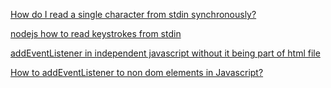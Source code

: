 [How do I read a single character from stdin synchronously?](https://stackoverflow.com/questions/20185548/how-do-i-read-a-single-character-from-stdin-synchronously)

[nodejs how to read keystrokes from stdin](https://stackoverflow.com/questions/5006821/nodejs-how-to-read-keystrokes-from-stdin?noredirect=1&lq=1)

[addEventListener in independent javascript without it being part of html file](https://stackoverflow.com/questions/67849059/addeventlistener-in-independent-javascript-without-it-being-part-of-html-file?noredirect=1&lq=1)

[How to addEventListener to non dom elements in Javascript?](https://stackoverflow.com/questions/6230037/how-to-addeventlistener-to-non-dom-elements-in-javascript?rq=3)